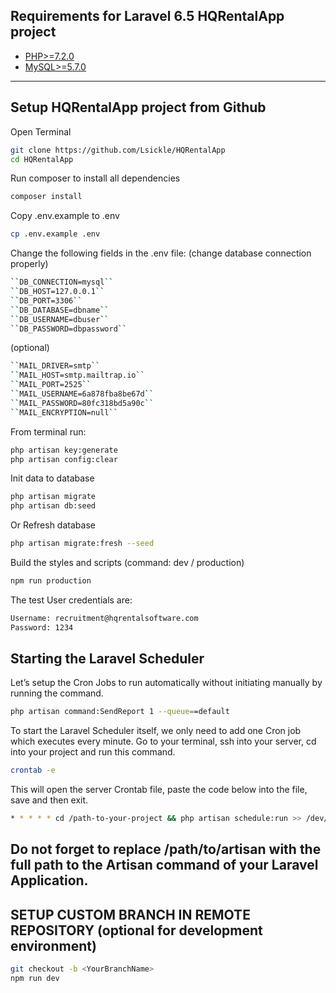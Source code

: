 
## Requirements for Laravel 6.5 HQRentalApp project


- [PHP>=7.2.0](https://www.php.net/downloads.php#v7.2.24)
- [MySQL>=5.7.0](https://dev.mysql.com/downloads/mysql/5.7.html)

-----------------------------------------------------------------------------------

## Setup HQRentalApp project from Github


Open Terminal

```bash
git clone https://github.com/Lsickle/HQRentalApp 
cd HQRentalApp
```

Run composer to install all dependencies
```bash
composer install
```

Copy .env.example to .env
```bash
cp .env.example .env
```

Change the following fields in the .env file: (change database connection properly) 
```bash
``DB_CONNECTION=mysql``
``DB_HOST=127.0.0.1``
``DB_PORT=3306``
``DB_DATABASE=dbname``
``DB_USERNAME=dbuser``
``DB_PASSWORD=dbpassword``
```
(optional)
```bash
``MAIL_DRIVER=smtp``
``MAIL_HOST=smtp.mailtrap.io``
``MAIL_PORT=2525``
``MAIL_USERNAME=6a878fba8be67d``
``MAIL_PASSWORD=80fc318bd5a90c``
``MAIL_ENCRYPTION=null``
```



From terminal run:
```bash
php artisan key:generate
php artisan config:clear
```

Init data to database
```bash
php artisan migrate
php artisan db:seed
```

Or Refresh database
```bash
php artisan migrate:fresh --seed
```

Build the styles and scripts (command: dev / production)
```bash
npm run production
```

The test User credentials are:

```bash
Username: recruitment@hqrentalsoftware.com
Password: 1234
```


## Starting the Laravel Scheduler

Let’s setup the Cron Jobs to run automatically without initiating manually by running the command. 
```bash
php artisan command:SendReport 1 --queue==default
```

To start the Laravel Scheduler itself, we only need to add one Cron job which executes every minute. Go to your terminal, ssh into your server, cd into your project and run this command.


```bash
crontab -e
```


This will open the server Crontab file, paste the code below into the file, save and then exit.

```bash
* * * * * cd /path-to-your-project && php artisan schedule:run >> /dev/null 2>&1
```

Do not forget to replace /path/to/artisan with the full path to the Artisan command of your Laravel Application.
-----------------------------------------------------------------------------------

## SETUP CUSTOM BRANCH IN REMOTE REPOSITORY (optional for development environment)

```bash
git checkout -b <YourBranchName>
npm run dev
```

